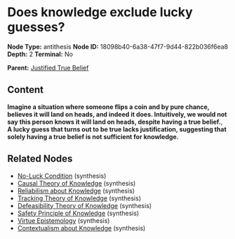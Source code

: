 # Does knowledge exclude lucky guesses?

**Node Type:** antithesis
**Node ID:** 18098b40-6a38-47f7-9d44-822b036f6ea8
**Depth:** 2
**Terminal:** No

**Parent:** [Justified True Belief](justified-true-belief.md)

## Content

**Imagine a situation where someone flips a coin and by pure chance, believes it will land on heads, and indeed it does. Intuitively, we would not say this person knows it will land on heads, despite having a true belief.**, **A lucky guess that turns out to be true lacks justification, suggesting that solely having a true belief is not sufficient for knowledge.**

## Related Nodes

- [No-Luck Condition](no-luck-condition.md) (synthesis)
- [Causal Theory of Knowledge](causal-theory-of-knowledge.md) (synthesis)
- [Reliabilism about Knowledge](reliabilism-about-knowledge.md) (synthesis)
- [Tracking Theory of Knowledge](tracking-theory-of-knowledge.md) (synthesis)
- [Defeasibility Theory of Knowledge](defeasibility-theory-of-knowledge.md) (synthesis)
- [Safety Principle of Knowledge](safety-principle-of-knowledge.md) (synthesis)
- [Virtue Epistemology](virtue-epistemology.md) (synthesis)
- [Contextualism about Knowledge](contextualism-about-knowledge.md) (synthesis)
